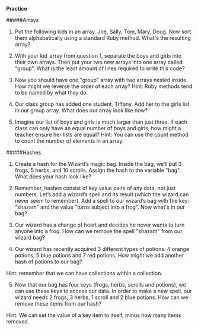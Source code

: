 __Practice__

#####Arrays

1) Put the following kids in an array. Joe, Sally, Tom,
Mary, Doug. Now sort them alphabetically using a standard
Ruby method. What's the resulting array?

2) With your kid_array from question 1, separate the boys
and girls into their own arrays. Then put your two new
arrays into one array called "group". What is the least
amount of lines required to write this code?

3) Now you should have one "group" array with two arrays
nested inside. How might we reverse the order of each
array?
Hint: Ruby methods tend to be named by what they do.

4) Our class group has added one student, Tiffany.
Add her to the girls list in our group array. What does
our array look like now?

5) Imagine our list of boys and girls is much larger than
just three. If each class can only have an equal number of
boys and girls, how might a teacher ensure her lists are
equal? Hint: You can use the count method to count the
number of elements in an array.


#####Hashes

1) Create a hash for the Wizard’s magic bag. Inside the
bag, we’ll put 3 frogs, 5 herbs, and 10 scrolls. Assign
the hash to the variable "bag".
What does your hash look like?

2) Remember, hashes consist of key value pairs of any
data, not just numbers. Let’s add a wizard’s spell and
its result (which the wizard can never seem to remember).
Add a spell to our wizard’s bag with the key: "shazam"
and the value "turns subject into a frog".
Now what's in our bag?

3) Our wizard has a change of heart and decides he never
wants to turn anyone into a frog. How can we remove the
spell "shazam" from our wizard bag?

4) Our wizard has recently acquired 3 different types of
potions. 4 orange potions, 5 blue potions and 7 red
potions. How might we add another hash of potions to our
bag?

Hint: remember that we can have collections within a
collection.

5) Now that our bag has four keys (frogs, herbs, scrolls
and potions), we can use these keys to access our data.
In order to make a new spell, our wizard needs 2 frogs,
3 herbs, 1 scroll and 2 blue potions. How can we remove
these items from our hash?

Hint: We can set the value of a key item to itself, minus
how many items removed.

<div style="height:30px;"></div>
